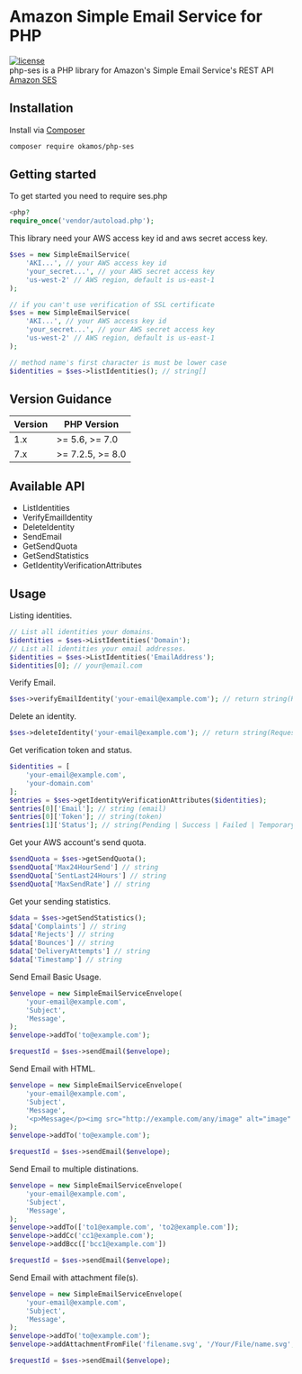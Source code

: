 # Amazon Simple Email Service for PHP
[![license](https://img.shields.io/github/license/okamos/php-ses.svg)]()  
php-ses is a PHP library for Amazon's Simple Email Service's REST API [Amazon SES](https://aws.amazon.com/ses/)

## Installation
Install via [Composer](https://getcomposer.org/)

```bash
composer require okamos/php-ses
```

## Getting started
To get started you need to require ses.php

```php
<php?
require_once('vendor/autoload.php');
```

This library need your AWS access key id and aws secret access key.

```php
$ses = new SimpleEmailService(
    'AKI...', // your AWS access key id
    'your_secret...', // your AWS secret access key
    'us-west-2' // AWS region, default is us-east-1
);

// if you can't use verification of SSL certificate
$ses = new SimpleEmailService(
    'AKI...', // your AWS access key id
    'your_secret...', // your AWS secret access key
    'us-west-2' // AWS region, default is us-east-1
);

// method name's first character is must be lower case
$identities = $ses->listIdentities(); // string[]
```

## Version Guidance

|Version | PHP Version      |
|--------|------------------|
|1.x     | >= 5.6, >= 7.0   |
|7.x     | >= 7.2.5, >= 8.0 |

## Available API
* ListIdentities
* VerifyEmailIdentity
* DeleteIdentity
* SendEmail
* GetSendQuota
* GetSendStatistics
* GetIdentityVerificationAttributes

## Usage

Listing identities.

```php
// List all identities your domains.
$identities = $ses->ListIdentities('Domain');
// List all identities your email addresses.
$identities = $ses->ListIdentities('EmailAddress');
$identities[0]; // your@email.com
```

Verify Email.

```php
$ses->verifyEmailIdentity('your-email@example.com'); // return string(RequestId)
```

Delete an identity.

```php
$ses->deleteIdentity('your-email@example.com'); // return string(RequestId)
```

Get verification token and status.

```php
$identities = [
    'your-email@example.com',
    'your-domain.com'
];
$entries = $ses->getIdentityVerificationAttributes($identities);
$entries[0]['Email']; // string (email)
$entries[0]['Token']; // string(token)
$entries[1]['Status']; // string(Pending | Success | Failed | TemporaryFailure)
```

Get your AWS account's send quota.

```php
$sendQuota = $ses->getSendQuota();
$sendQuota['Max24HourSend'] // string
$sendQuota['SentLast24Hours'] // string
$sendQuota['MaxSendRate'] // string
```

Get your sending statistics.

```php
$data = $ses->getSendStatistics();
$data['Complaints'] // string
$data['Rejects'] // string
$data['Bounces'] // string
$data['DeliveryAttempts'] // string
$data['Timestamp'] // string
```

Send Email Basic Usage.

```php
$envelope = new SimpleEmailServiceEnvelope(
    'your-email@example.com',
    'Subject',
    'Message',
);
$envelope->addTo('to@example.com');

$requestId = $ses->sendEmail($envelope);
```

Send Email with HTML.

```php
$envelope = new SimpleEmailServiceEnvelope(
    'your-email@example.com',
    'Subject',
    'Message',
    '<p>Message</p><img src="http://example.com/any/image" alt="image"'
);
$envelope->addTo('to@example.com');

$requestId = $ses->sendEmail($envelope);
```

Send Email to multiple distinations.

```php
$envelope = new SimpleEmailServiceEnvelope(
    'your-email@example.com',
    'Subject',
    'Message',
);
$envelope->addTo(['to1@example.com', 'to2@example.com']);
$envelope->addCc('cc1@example.com');
$envelope->addBcc(['bcc1@example.com'])

$requestId = $ses->sendEmail($envelope);
```

Send Email with attachment file(s).

```php
$envelope = new SimpleEmailServiceEnvelope(
    'your-email@example.com',
    'Subject',
    'Message',
);
$envelope->addTo('to@example.com');
$envelope->addAttachmentFromFile('filename.svg', '/Your/File/name.svg', 'image/svg');

$requestId = $ses->sendEmail($envelope);
```
